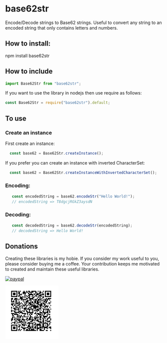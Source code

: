 # base62str
Encode/Decode strings to Base62 strings. Useful to convert any string to an encoded string that only contains letters and numbers.

## How to install:
npm install base62str

## How to include
```javascript
import Base62Str from "base62str";
```
If you want to use the library in nodejs then use require as follows:
```javascript
const Base62Str = require("base62str").default;
```
## To use
### Create an instance
First create an instance: 
```javascript
  const base62 = Base62Str.createInstance();  
```  
If you prefer you can create an instance with inverted CharacterSet:  
```javascript
  const base62 = Base62Str.createInstanceWithInvertedCharacterSet();
```
### Encoding:
```javascript
   const encodedString = base62.encodeStr("Hello World!");
   // encodedString => T8dgcjRGkZ3aysdN
```
### Decoding:
```javascript
   const decodedString = base62.decodeStr(encodedString);
   // decodedString => Hello World!
```

## Donations
Creating these libraries is my hobie. If you consider my work useful to you, please consider buying me a coffee. Your contribution keeps me motivated to created and maintain these useful libraries.


[![paypal](https://www.paypalobjects.com/en_US/i/btn/btn_donateCC_LG.gif)](https://www.paypal.com/donate/?business=7X3JAPNBQTXZG&amount=5&no_recurring=0&item_name=NPM%2FGitHub+libraries&currency_code=USD)

[![QR](https://raw.githubusercontent.com/felipecarrillo100/bankgreen/main/QR_Code_5Euro.png)](https://www.paypal.com/donate/?business=7X3JAPNBQTXZG&amount=5&no_recurring=0&item_name=NPM%2FGitHub+libraries&currency_code=USD)

